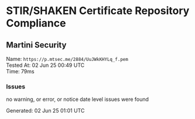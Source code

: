 # STIR/SHAKEN Certificate Repository Compliance

## Martini Security

Name: `https://p.mtsec.me/2884/UuJWkKHYLq_f.pem`\
Tested At: 02 Jun 25 00:49 UTC\
Time: 79ms

### Issues

no warning, or error, or notice date level issues were found

Generated: 02 Jun 25 01:01 UTC
